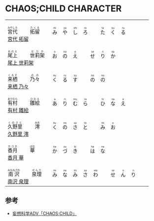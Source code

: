 # CHAOS;CHILD CHARACTER

<table>
    <tbody>
        <tr class="tr">
            <td>
                <br>
                <ruby class="ruby">
                    <span>宮代</span>
                    <rp>(</rp>
                    <rt class="ruby-ja">みやしろ</rt>
                    <rp>)</rp>
                </ruby>
                <span>&emsp;&emsp;</span>
                <ruby class="ruby">
                    <span>拓留</span>
                    <rp>(</rp>
                    <rt class="ruby-ja">たくる</rt>
                    <rp>)</rp>
                </ruby>
                <br>
                <a href="https://zh.moegirl.org.cn/%E5%AE%AB%E4%BB%A3%E6%8B%93%E7%95%99" target="_blank">宮代 拓留</a>
                <br>
            </td>
            <td>
                <ruby class="ruby">
                    み
                    <rp>(</rp>
                    <rt class="ruby-ja">mi</rt>
                    <rp>)</rp>
                </ruby>
                <span>&nbsp;&nbsp;</span>
                <ruby class="ruby">
                    や
                    <rp>(</rp>
                    <rt class="ruby-ja">ya</rt>
                    <rp>)</rp>
                </ruby>
                <span>&nbsp;&nbsp;</span>
                <ruby class="ruby">
                    し
                    <rp>(</rp>
                    <rt class="ruby-ja">shi</rt>
                    <rp>)</rp>
                </ruby>
                <span>&nbsp;&nbsp;</span>
                <ruby class="ruby">
                    ろ
                    <rp>(</rp>
                    <rt class="ruby-ja">ro</rt>
                    <rp>)</rp>
                </ruby>
                <span>&emsp;&emsp;</span>
                <ruby class="ruby">
                    た
                    <rp>(</rp>
                    <rt class="ruby-ja">ta</rt>
                    <rp>)</rp>
                </ruby>
                <span>&nbsp;&nbsp;</span>
                <ruby class="ruby">
                    く
                    <rp>(</rp>
                    <rt class="ruby-ja">ku</rt>
                    <rp>)</rp>
                </ruby>
                <span>&nbsp;&nbsp;</span>
                <ruby class="ruby">
                    る
                    <rp>(</rp>
                    <rt class="ruby-ja">ru</rt>
                    <rp>)</rp>
                </ruby>
            </td>
        </tr>
        <tr class="tr">
            <td>
                <br>
                <ruby class="ruby">
                    <span>尾上</span>
                    <rp>(</rp>
                    <rt class="ruby-ja">おのえ</rt>
                    <rp>)</rp>
                </ruby>
                <span>&emsp;&emsp;</span>
                <ruby class="ruby">
                    <span>世莉架</span>
                    <rp>(</rp>
                    <rt class="ruby-ja">せりか</rt>
                    <rp>)</rp>
                </ruby>
                <br>
                <a href="https://zh.moegirl.org.cn/%E5%B0%BE%E4%B8%8A%E4%B8%96%E8%8E%89%E6%9E%B6" target="_blank">尾上 世莉架</a>
                <br>
            </td>
            <td>
                <ruby class="ruby">
                    お
                    <rp>(</rp>
                    <rt class="ruby-ja">o</rt>
                    <rp>)</rp>
                </ruby>
                <span>&nbsp;&nbsp;</span>
                <ruby class="ruby">
                    の
                    <rp>(</rp>
                    <rt class="ruby-ja">no</rt>
                    <rp>)</rp>
                </ruby>
                <span>&nbsp;&nbsp;</span>
                <ruby class="ruby">
                    え
                    <rp>(</rp>
                    <rt class="ruby-ja">e</rt>
                    <rp>)</rp>
                </ruby>
                <span>&emsp;&emsp;</span>
                <ruby class="ruby">
                    せ
                    <rp>(</rp>
                    <rt class="ruby-ja">se</rt>
                    <rp>)</rp>
                </ruby>
                <span>&nbsp;&nbsp;</span>
                <ruby class="ruby">
                    り
                    <rp>(</rp>
                    <rt class="ruby-ja">ri</rt>
                    <rp>)</rp>
                </ruby>
                <span>&nbsp;&nbsp;</span>
                <ruby class="ruby">
                    か
                    <rp>(</rp>
                    <rt class="ruby-ja">ka</rt>
                    <rp>)</rp>
                </ruby>
            </td>
        </tr>
        <tr class="tr">
            <td>
                <br>
                <ruby class="ruby">
                    <span>来栖</span>
                    <rp>(</rp>
                    <rt class="ruby-ja">くるす</rt>
                    <rp>)</rp>
                </ruby>
                <span>&emsp;&emsp;</span>
                <ruby class="ruby">
                    <span>乃々</span>
                    <rp>(</rp>
                    <rt class="ruby-ja">のの</rt>
                    <rp>)</rp>
                </ruby>
                <br>
                <a href="https://zh.moegirl.org.cn/%E6%9D%A5%E6%A0%96%E4%B9%83%E4%B9%83" target="_blank">来栖 乃々</a>
                <br>
            </td>
            <td>
                <ruby class="ruby">
                    く
                    <rp>(</rp>
                    <rt class="ruby-ja">ku</rt>
                    <rp>)</rp>
                </ruby>
                <span>&nbsp;&nbsp;</span>
                <ruby class="ruby">
                    る
                    <rp>(</rp>
                    <rt class="ruby-ja">ru</rt>
                    <rp>)</rp>
                </ruby>
                <span>&nbsp;&nbsp;</span>
                <ruby class="ruby">
                    す
                    <rp>(</rp>
                    <rt class="ruby-ja">su</rt>
                    <rp>)</rp>
                </ruby>
                <span>&emsp;&emsp;</span>
                <ruby class="ruby">
                    の
                    <rp>(</rp>
                    <rt class="ruby-ja">no</rt>
                    <rp>)</rp>
                </ruby>
                <span>&nbsp;&nbsp;</span>
                <ruby class="ruby">
                    の
                    <rp>(</rp>
                    <rt class="ruby-ja">no</rt>
                    <rp>)</rp>
                </ruby>
            </td>
        </tr>
        <tr class="tr">
            <td>
                <br>
                <ruby class="ruby">
                    <span>有村</span>
                    <rp>(</rp>
                    <rt class="ruby-ja">ありむら</rt>
                    <rp>)</rp>
                </ruby>
                <span>&emsp;&emsp;</span>
                <ruby class="ruby">
                    <span>雛絵</span>
                    <rp>(</rp>
                    <rt class="ruby-ja">ひなえ</rt>
                    <rp>)</rp>
                </ruby>
                <br>
                <a href="https://zh.moegirl.org.cn/%E6%9C%89%E6%9D%91%E9%9B%8F%E7%BB%98" target="_blank">有村 雛絵</a>
                <br>
            </td>
            <td>
                <ruby class="ruby">
                    あ
                    <rp>(</rp>
                    <rt class="ruby-ja">a</rt>
                    <rp>)</rp>
                </ruby>
                <span>&nbsp;&nbsp;</span>
                <ruby class="ruby">
                    り
                    <rp>(</rp>
                    <rt class="ruby-ja">ri</rt>
                    <rp>)</rp>
                </ruby>
                <span>&nbsp;&nbsp;</span>
                <ruby class="ruby">
                    む
                    <rp>(</rp>
                    <rt class="ruby-ja">mu</rt>
                    <rp>)</rp>
                </ruby>
                <span>&nbsp;&nbsp;</span>
                <ruby class="ruby">
                    ら
                    <rp>(</rp>
                    <rt class="ruby-ja">ra</rt>
                    <rp>)</rp>
                </ruby>
                <span>&emsp;&emsp;</span>
                <ruby class="ruby">
                    ひ
                    <rp>(</rp>
                    <rt class="ruby-ja">hi</rt>
                    <rp>)</rp>
                </ruby>
                <span>&nbsp;&nbsp;</span>
                <ruby class="ruby">
                    な
                    <rp>(</rp>
                    <rt class="ruby-ja">na</rt>
                    <rp>)</rp>
                </ruby>
                <span>&nbsp;&nbsp;</span>
                <ruby class="ruby">
                    え
                    <rp>(</rp>
                    <rt class="ruby-ja">e</rt>
                    <rp>)</rp>
                </ruby>
            </td>
        </tr>
        <tr class="tr">
            <td>
                <br>
                <ruby class="ruby">
                    <span>久野里</span>
                    <rp>(</rp>
                    <rt class="ruby-ja">くのさと</rt>
                    <rp>)</rp>
                </ruby>
                <span>&emsp;&emsp;</span>
                <ruby class="ruby">
                    <span>澪</span>
                    <rp>(</rp>
                    <rt class="ruby-ja">みお</rt>
                    <rp>)</rp>
                </ruby>
                <br>
                <a href="https://zh.moegirl.org.cn/%E4%B9%85%E9%87%8E%E9%87%8C%E6%BE%AA" target="_blank">久野里 澪</a>
                <br>
            </td>
            <td>
                <ruby class="ruby">
                    く
                    <rp>(</rp>
                    <rt class="ruby-ja">ku</rt>
                    <rp>)</rp>
                </ruby>
                <span>&nbsp;&nbsp;</span>
                <ruby class="ruby">
                    の
                    <rp>(</rp>
                    <rt class="ruby-ja">no</rt>
                    <rp>)</rp>
                </ruby>
                <span>&nbsp;&nbsp;</span>
                <ruby class="ruby">
                    さ
                    <rp>(</rp>
                    <rt class="ruby-ja">sa</rt>
                    <rp>)</rp>
                </ruby>
                <span>&nbsp;&nbsp;</span>
                <ruby class="ruby">
                    と
                    <rp>(</rp>
                    <rt class="ruby-ja">to</rt>
                    <rp>)</rp>
                </ruby>
                <span>&emsp;&emsp;</span>
                <ruby class="ruby">
                    み
                    <rp>(</rp>
                    <rt class="ruby-ja">mi</rt>
                    <rp>)</rp>
                </ruby>
                <span>&nbsp;&nbsp;</span>
                <ruby class="ruby">
                    お
                    <rp>(</rp>
                    <rt class="ruby-ja">o</rt>
                    <rp>)</rp>
                </ruby>
            </td>
        </tr>
        <tr class="tr">
            <td>
                <br>
                <ruby class="ruby">
                    <span>香月</span>
                    <rp>(</rp>
                    <rt class="ruby-ja">かづき</rt>
                    <rp>)</rp>
                </ruby>
                <span>&emsp;&emsp;</span>
                <ruby class="ruby">
                    <span>華</span>
                    <rp>(</rp>
                    <rt class="ruby-ja">はな</rt>
                    <rp>)</rp>
                </ruby>
                <br>
                <a href="https://zh.moegirl.org.cn/%E9%A6%99%E6%9C%88%E5%8D%8E" target="_blank">香月 華</a>
                <br>
            </td>
            <td>
                <ruby class="ruby">
                    か
                    <rp>(</rp>
                    <rt class="ruby-ja">ka</rt>
                    <rp>)</rp>
                </ruby>
                <span>&nbsp;&nbsp;</span>
                <ruby class="ruby">
                    づ
                    <rp>(</rp>
                    <rt class="ruby-ja">zu</rt>
                    <rp>)</rp>
                </ruby>
                <span>&nbsp;&nbsp;</span>
                <ruby class="ruby">
                    き
                    <rp>(</rp>
                    <rt class="ruby-ja">ki</rt>
                    <rp>)</rp>
                </ruby>
                <span>&emsp;&emsp;</span>
                <ruby class="ruby">
                    は
                    <rp>(</rp>
                    <rt class="ruby-ja">ha</rt>
                    <rp>)</rp>
                </ruby>
                <span>&nbsp;&nbsp;</span>
                <ruby class="ruby">
                    な
                    <rp>(</rp>
                    <rt class="ruby-ja">na</rt>
                    <rp>)</rp>
                </ruby>
            </td>
        </tr>
        <tr class="tr">
            <td>
                <br>
                <ruby class="ruby">
                    <span>南沢</span>
                    <rp>(</rp>
                    <rt class="ruby-ja">みなみさわ</rt>
                    <rp>)</rp>
                </ruby>
                <span>&emsp;&emsp;</span>
                <ruby class="ruby">
                    <span>泉理</span>
                    <rp>(</rp>
                    <rt class="ruby-ja">せんり</rt>
                    <rp>)</rp>
                </ruby>
                <br>
                <a href="https://zh.moegirl.org.cn/%E5%8D%97%E6%B3%BD%E6%B3%89%E7%90%86" target="_blank">南沢 泉理</a>
                <br>
            </td>
            <td>
                <ruby class="ruby">
                    み
                    <rp>(</rp>
                    <rt class="ruby-ja">mi</rt>
                    <rp>)</rp>
                </ruby>
                <span>&nbsp;&nbsp;</span>
                <ruby class="ruby">
                    な
                    <rp>(</rp>
                    <rt class="ruby-ja">na</rt>
                    <rp>)</rp>
                </ruby>
                <span>&nbsp;&nbsp;</span>
                <ruby class="ruby">
                    み
                    <rp>(</rp>
                    <rt class="ruby-ja">mi</rt>
                    <rp>)</rp>
                </ruby>
                <span>&nbsp;&nbsp;</span>
                <ruby class="ruby">
                    さ
                    <rp>(</rp>
                    <rt class="ruby-ja">sa</rt>
                    <rp>)</rp>
                </ruby>
                <span>&nbsp;&nbsp;</span>
                <ruby class="ruby">
                    わ
                    <rp>(</rp>
                    <rt class="ruby-ja">wa</rt>
                    <rp>)</rp>
                </ruby>
                <span>&emsp;&emsp;</span>
                <ruby class="ruby">
                    せ
                    <rp>(</rp>
                    <rt class="ruby-ja">se</rt>
                    <rp>)</rp>
                </ruby>
                <span>&nbsp;&nbsp;</span>
                <ruby class="ruby">
                    ん
                    <rp>(</rp>
                    <rt class="ruby-ja">n</rt>
                    <rp>)</rp>
                </ruby>
                <span>&nbsp;&nbsp;</span>
                <ruby class="ruby">
                    り
                    <rp>(</rp>
                    <rt class="ruby-ja">ri</rt>
                    <rp>)</rp>
                </ruby>
            </td>
        </tr>
    </tbody>
</table>

## 参考

- [妄想科学ADV「CHAOS;CHILD」](https://chaoschild.jp/origin/#chara)
